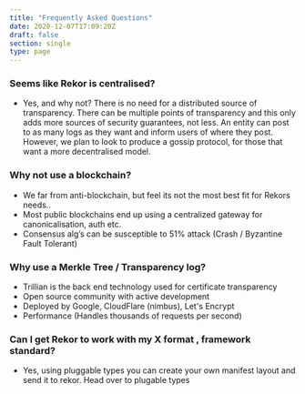 ```yaml
---
title: "Frequently Asked Questions"
date: 2020-12-07T17:09:20Z
draft: false
section: single
type: page
---
```


### Seems like Rekor is centralised?
* Yes, and why not? There is no need for a distributed source of transparency. There can be multiple points of
   transparency and this only adds more sources of security guarantees, not less. An entity can
   post to as many logs as they want and inform users of where they post. However, we plan to look to produce a gossip protocol, for those that want a more decentralised model.

### Why not use a blockchain?
* We far from anti-blockchain, but feel its not the most best fit for Rekors needs..
* Most public blockchains end up using a centralized gateway for canonicalisation, auth etc.
* Consensus alg’s can be susceptible to 51% attack (Crash / Byzantine Fault Tolerant)

### Why use a Merkle Tree / Transparency log?
* Trillian is the back end technology used for  certificate transparency
* Open source community with active development
* Deployed by Google, CloudFlare (nimbus), Let's Encrypt
* Performance (Handles thousands of requests per second)

### Can I get Rekor to work with my X format , framework standard?
* Yes, using pluggable types you can create your own manifest layout and send it to rekor. Head over to plugable types

